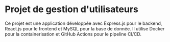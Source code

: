# Projet de gestion d'utilisateurs

Ce projet est une application développée avec Express.js pour le backend, React.js pour le frontend et MySQL pour la base de donnée. Il utilise Docker pour la containerisation et GitHub Actions pour le pipeline CI/CD.



